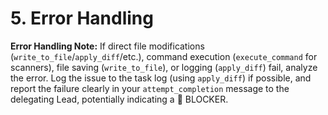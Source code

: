 # 5. Error Handling

**Error Handling Note:** If direct file modifications (`write_to_file`/`apply_diff`/etc.), command execution (`execute_command` for scanners), file saving (`write_to_file`), or logging (`apply_diff`) fail, analyze the error. Log the issue to the task log (using `apply_diff`) if possible, and report the failure clearly in your `attempt_completion` message to the delegating Lead, potentially indicating a 🧱 BLOCKER.